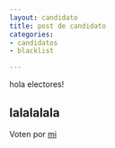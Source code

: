 ```yaml
---
layout: candidato
title: post de candidato
categories: 
- candidatos
- blacklist

---
```

hola electores!

 lalalalala
---

Voten por [mi][left]

[left]: https://candideit.org
